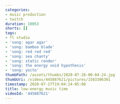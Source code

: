 ```yaml
---
categories:
- music production
- twitch
duration: 10053
shorts: []
tags:
- fl studio
- 'song: agar agar'
- 'song: bamboo blade'
- 'song: red red red'
- 'song: sea chanty'
- 'song: static render'
- 'song: the energy void hypothesis'
- 'song: yocto'
thumbPath: /assets/thumbs/2020-07-28-00-04-24.jpg
thumbUri: /videos/445887621/pictures/1583306301
timestamp: 2020-07-27T19:04:24-05:00
title: low-energy music time
videoId: '445887621'
---
```


